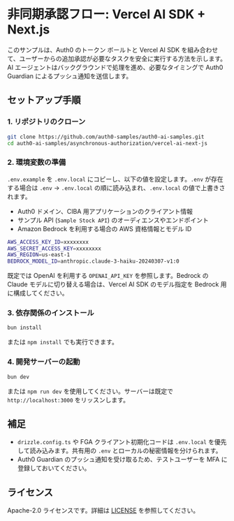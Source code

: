 # 非同期承認フロー: Vercel AI SDK + Next.js

このサンプルは、Auth0 のトークン ボールトと Vercel AI SDK を組み合わせて、ユーザーからの追加承認が必要なタスクを安全に実行する方法を示します。AI エージェントはバックグラウンドで処理を進め、必要なタイミングで Auth0 Guardian によるプッシュ通知を送信します。

## セットアップ手順

### 1. リポジトリのクローン

```bash
git clone https://github.com/auth0-samples/auth0-ai-samples.git
cd auth0-ai-samples/asynchronous-authorization/vercel-ai-next-js
```

### 2. 環境変数の準備

`.env.example` を `.env.local` にコピーし、以下の値を設定します。`.env` が存在する場合は `.env` → `.env.local` の順に読み込まれ、`.env.local` の値で上書きされます。

- Auth0 ドメイン、CIBA 用アプリケーションのクライアント情報
- サンプル API (`Sample Stock API`) のオーディエンスやエンドポイント
- Amazon Bedrock を利用する場合の AWS 資格情報とモデル ID

```bash
AWS_ACCESS_KEY_ID=xxxxxxxx
AWS_SECRET_ACCESS_KEY=xxxxxxxx
AWS_REGION=us-east-1
BEDROCK_MODEL_ID=anthropic.claude-3-haiku-20240307-v1:0
```

既定では OpenAI を利用する `OPENAI_API_KEY` を参照します。Bedrock の Claude モデルに切り替える場合は、Vercel AI SDK のモデル指定を Bedrock 用に構成してください。

### 3. 依存関係のインストール

```bash
bun install
```

または `npm install` でも実行できます。

### 4. 開発サーバーの起動

```bash
bun dev
```

または `npm run dev` を使用してください。サーバーは既定で `http://localhost:3000` をリッスンします。

## 補足

- `drizzle.config.ts` や FGA クライアント初期化コードは `.env.local` を優先して読み込みます。共有用の `.env` とローカルの秘密情報を分けられます。
- Auth0 Guardian のプッシュ通知を受け取るため、テストユーザーを MFA に登録しておいてください。

## ライセンス

Apache-2.0 ライセンスです。詳細は [LICENSE](LICENSE) を参照してください。
